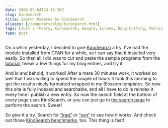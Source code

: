```yaml
--- 
date: 2006-05-04T23:13:30Z
slug: kinosearch
title: Search Powered by KinoSearch
aliases: [/computers/blog/kinosearch.html]
tags: [Just a Theory, Kinosearch, Google, Lucene, Doug Cutting, Marvin Humphries]
type: post
---
```


On a whim yesterday, I decided to give [KinoSearch] a try. I've had the module
installed from CPAN for a while, so I can say that it installed very easily. So
then all I did was to cut and paste the sample programs from the [tutorial],
tweak a few things for my blog entries, and try it.

And lo and behold, it worked! After a mere 30 minutes work, it worked so well
that I was willing to spend the couple of hours it took this morning to get the
results nicely formatted wrapped in my Blosxom templates. So now this site is
fully indexed and searchable, and all I have to do is reindex it every time I
publish a new entry. So now the search field at the bottom of every page uses
KinoSearch, or you can just go to [the search page] to perform the search.
Sweet!

So give it a try. Search for [“iraq”] or [“svn”] to see how it works. And check
out those [KinoSearch benchmarks], too. This thing is fast!

  [KinoSearch]: http://www.rectangular.com/kinosearch/
    "KinoSearch: A Perl search engine library"
  [tutorial]: http://search.cpan.org/dist/KinoSearch/lib/KinoSearch/Docs/Tutorial.pod
    "KinoSearch::Docs::Tutorial - sample indexing and search applications"
  [the search page]: /search.cgi "Search Just a Theory"
  [“iraq”]: /search.cgi?q=iraq "Search for “iraq”"
  [“svn”]: /search.cgi?q=svn "Search for “svn”"
  [KinoSearch benchmarks]: http://www.rectangular.com/kinosearch/benchmarks.html
